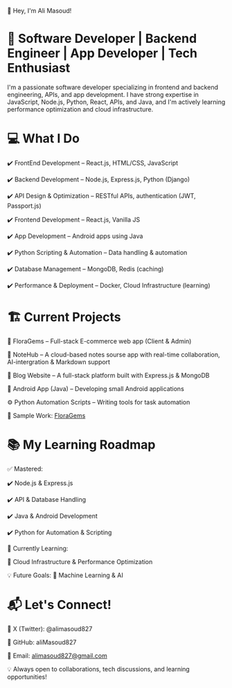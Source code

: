 👋 Hey, I'm Ali Masoud!

# 🚀 Software Developer | Backend Engineer | App Developer | Tech Enthusiast

I'm a passionate software developer specializing in frontend and backend engineering, APIs, and app development. I have strong expertise in JavaScript, Node.js, Python, React, APIs, and Java, and I'm actively learning performance optimization and cloud infrastructure.

  # 💻 What I Do

✔️ FrontEnd Development – React.js, HTML/CSS, JavaScript

✔️ Backend Development – Node.js, Express.js, Python (Django)

✔️ API Design & Optimization – RESTful APIs, authentication (JWT, Passport.js)

✔️ Frontend Development – React.js, Vanilla JS

✔️ App Development – Android apps using Java

✔️ Python Scripting & Automation – Data handling & automation

✔️ Database Management – MongoDB, Redis (caching)

✔️ Performance & Deployment – Docker, Cloud Infrastructure (learning)

# 🏗️ Current Projects
🚀 FloraGems – Full-stack E-commerce web app (Client & Admin)

📝 NoteHub – A cloud-based notes sourse app with real-time collaboration, AI-intergration & Markdown support

📰 Blog Website – A full-stack platform built with Express.js & MongoDB

📱 Android App (Java) – Developing small Android applications

⚙️ Python Automation Scripts – Writing tools for task automation

📌 Sample Work: <a href="https://floragems.vercel.app/">FloraGems</a>
 
# 📚 My Learning Roadmap
✅ Mastered:

✔️ Node.js & Express.js

✔️ API & Database Handling

✔️ Java & Android Development

✔️ Python for Automation & Scripting

🚀 Currently Learning:

🔄 Cloud Infrastructure & Performance Optimization

💡 Future Goals:
🚀 Machine Learning & AI

# 📬 Let's Connect!

📌 X (Twitter): @alimasoud827

📌 GitHub: aliMasoud827

📌 Email: alimasoud827@gmail.com

💡 Always open to collaborations, tech discussions, and learning opportunities! 
